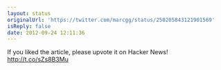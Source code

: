 ```yaml
---
layout: status
originalUrl: 'https://twitter.com/marcgg/status/250205843121901569'
isReply: false
date: 2012-09-24 12:11:36
---
```


If you liked the article, please upvote it on Hacker News! http://t.co/sZs8B3Mu
